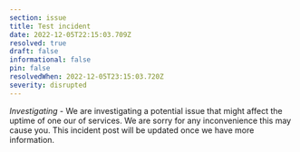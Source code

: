 ```yaml
---
section: issue
title: Test incident
date: 2022-12-05T22:15:03.709Z
resolved: true
draft: false
informational: false
pin: false
resolvedWhen: 2022-12-05T23:15:03.720Z
severity: disrupted
---
```

*Investigating* - We are investigating a potential issue that might affect the uptime of one our of services. We are sorry for any inconvenience this may cause you. This incident post will be updated once we have more information.